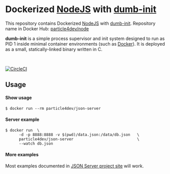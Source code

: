# Dockerized [NodeJS](https://github.com/nodejs/docker-node) with [dumb-init](https://github.com/Yelp/dumb-init)

This repository contains Dockerized [NodeJS](https://github.com/nodejs/docker-node) with [dumb-init](https://github.com/Yelp/dumb-init). Repository name in Docker Hub: [particle4dev/node](https://hub.docker.com/r/particle4dev/node)

**dumb-init** is a simple process supervisor and init system designed to run as PID 1 inside minimal container environments (such as [Docker](https://www.docker.com/)). It is deployed as a small, statically-linked binary written in C.

<br />

[![CircleCI](https://circleci.com/gh/particle4dev/docker-node.svg?style=svg)](https://circleci.com/gh/particle4dev/docker-node)

## Usage

#### Show usage

```
$ docker run --rm particle4dev/json-server
```

#### Server example

```
$ docker run  \
      -d -p 8888:8888 -v $(pwd)/data.json:/data/db.json   \
      particle4dev/json-server                            \
      --watch db.json
```

#### More examples

Most examples documented in [JSON Server project site](https://github.com/typicode/json-server) will work.
